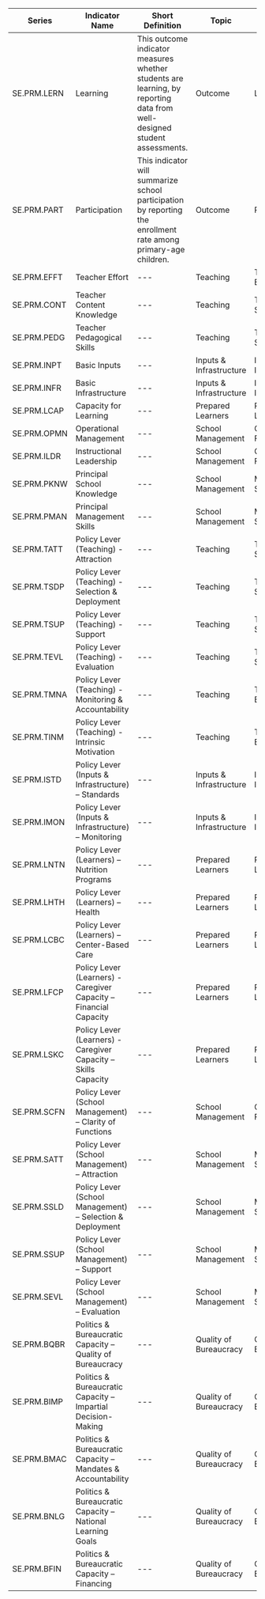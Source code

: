 | Series | Indicator Name | Short Definition | Topic | Related Indicators| Value |
|---|---|---|---|---|---|
|SE.PRM.LERN | Learning | This outcome indicator measures whether students are learning, by reporting data from well-designed student assessments.  | Outcome | Learning | 0-100 |
|SE.PRM.PART |Participation|This indicator will summarize school participation by reporting the enrollment rate among primary-age children.|Outcome | Participation| 0-100 |
|SE.PRM.EFFT |Teacher Effort|---|Teaching|Teacher Effort|0-100  |
|SE.PRM.CONT |Teacher Content Knowledge|---|Teaching|Teachers' Skills|0-100  |
|SE.PRM.PEDG |Teacher Pedagogical Skills|---|Teaching|Teachers' Skills|1-5 | 
|SE.PRM.INPT |Basic Inputs|---|Inputs & Infrastructure|Inputs & Infrastructure|1-5 | 
|SE.PRM.INFR |Basic Infrastructure|---|Inputs & Infrastructure|Inputs & Infrastructure|1-5 | 
|SE.PRM.LCAP |Capacity for Learning|---|Prepared Learners|Prepared Learners|0-100 |
|SE.PRM.OPMN |Operational Management|---|School Management|Core School Functions|1-5 | 
|SE.PRM.ILDR |Instructional Leadership|---|School Management|Core School Functions|1-5 | 
|SE.PRM.PKNW |Principal School Knowledge|---|School Management|Managerial Skills|1-5 | 
|SE.PRM.PMAN |Principal Management Skills|---|School Management|Managerial Skills|1-5 | 
|SE.PRM.TATT |Policy Lever (Teaching) - Attraction|---|Teaching| Teachers' Skills|1-5 | 
|SE.PRM.TSDP |Policy Lever (Teaching) - Selection & Deployment|---|Teaching|Teachers' Skills|1-5 | 
|SE.PRM.TSUP |Policy Lever (Teaching) - Support|---|Teaching|Teachers' Skills|1-5 | 
|SE.PRM.TEVL |Policy Lever (Teaching) - Evaluation|---|Teaching|Teachers' Skills|1-5 | 
|SE.PRM.TMNA |Policy Lever (Teaching) - Monitoring & Accountability|---|Teaching|Teachers' Effort|1-5 | 
|SE.PRM.TINM |Policy Lever (Teaching) - Intrinsic Motivation|---|Teaching|Teachers' Effort|1-5 | 
|SE.PRM.ISTD |Policy Lever (Inputs & Infrastructure) – Standards |---|Inputs & Infrastructure|Inputs & Infrastructure|1-5 | 
|SE.PRM.IMON |Policy Lever (Inputs & Infrastructure) – Monitoring |---|Inputs & Infrastructure|Inputs & Infrastructure|1-5 |
|SE.PRM.LNTN |Policy Lever (Learners) – Nutrition Programs |---|Prepared Learners|Prepared Learners|1-5 | 
|SE.PRM.LHTH |Policy Lever (Learners) – Health |---|Prepared Learners|Prepared Learners|1-5 | 
|SE.PRM.LCBC |Policy Lever (Learners) – Center-Based Care |---|Prepared Learners|Prepared Learners|1-5 |
|SE.PRM.LFCP |Policy Lever (Learners) - Caregiver Capacity – Financial Capacity  |---|Prepared Learners|Prepared Learners|1-5 | 
|SE.PRM.LSKC |Policy Lever (Learners) - Caregiver Capacity – Skills Capacity |---|Prepared Learners|Prepared Learners|1-5 | 
|SE.PRM.SCFN |Policy Lever (School Management) – Clarity of Functions  |---|School Management|Core School Functions|1-5 | 
|SE.PRM.SATT |Policy Lever (School Management) – Attraction|---|School Management|Managerial Skills|1-5 | 
|SE.PRM.SSLD |Policy Lever (School Management) – Selection & Deployment|---|School Management|Managerial Skills|1-5 | 
|SE.PRM.SSUP |Policy Lever (School Management) – Support|---|School Management|Managerial Skills|1-5 |
|SE.PRM.SEVL |Policy Lever (School Management) – Evaluation|---|School Management|Managerial Skills|1-5 | 
|SE.PRM.BQBR |Politics & Bureaucratic Capacity – Quality of Bureaucracy |---|Quality of Bureaucracy |Quality of Bureaucracy |1-5 |
|SE.PRM.BIMP |Politics & Bureaucratic Capacity – Impartial Decision-Making|---|Quality of Bureaucracy |Quality of Bureaucracy |1-5 |
|SE.PRM.BMAC |Politics & Bureaucratic Capacity – Mandates & Accountability|---|Quality of Bureaucracy |Quality of Bureaucracy |1-5 | 
|SE.PRM.BNLG |Politics & Bureaucratic Capacity – National Learning Goals|---|Quality of Bureaucracy |Quality of Bureaucracy |1-5 |
|SE.PRM.BFIN |Politics & Bureaucratic Capacity – Financing|---|Quality of Bureaucracy |Quality of Bureaucracy |1-5 |

